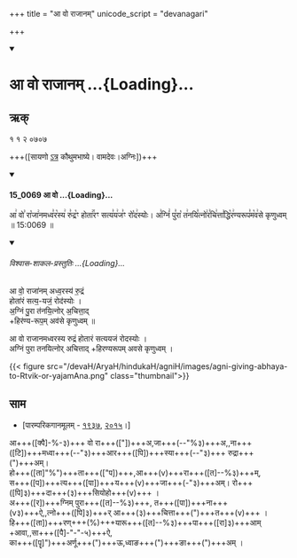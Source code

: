 +++
title = "आ वो राजानम्"
unicode_script = "devanagari"

+++
<div class="js_include" includetitle="false" newlevelforh1="1" unfilled url="/vedAH_sAma/paravastu-saama/devaH/agniH/A_vo_rAjAnam/">
<details open><summary><h1>आ वो राजानम् ...{Loading}...</h1></summary>

## ऋक्

१ १ २ ०७०७

+++([सायणो [ऽत्र](https://archive.org/details/SamaVedaSanhitaWithSayanabhashyaVolume1SatyavrataSamasrami1874bis_201804/page/n247&sa=D&ust=1542564218916000) कौथुमभाष्ये। वामदेवः।अग्निः])+++

<div class="js_include" includetitle="false" newlevelforh1="3" unfilled="" url="/vedAH_sAma/kauthumam/saMhitA/vishvAsa-prastutiH/1_pUrvArchikaH/1/2/15_0069_A_vo.md">
<details open><summary><h4>15_0069 आ वो ...{Loading}...</h4></summary>

आ꣢ वो꣣ रा꣡जा꣢नमध्व꣣र꣡स्य꣢ रु꣣द्र꣡ꣳ होता꣢꣯रꣳ सत्य꣣य꣢ज꣣ꣳ रो꣡द꣢स्योः। अ꣣ग्निं꣢ पु꣣रा꣡ त꣢नयि꣣त्नो꣢र꣣चि꣢त्ता꣣द्धि꣡र꣢ण्यरूप꣣म꣡व꣢से कृणुध्वम् ॥ 15:0069 ॥

<div class="js_include" newlevelforh1="2" title="विश्वास-शाकल-प्रस्तुतिः" unfilled="" url="/vedAH_Rk/shAkalam/saMhitA/vishvAsa-prastutiH/04/003/01_A_vo.md">
<details open><summary><h6>विश्वास-शाकल-प्रस्तुतिः ...{Loading}...</h6></summary>


आ वो॒ राजा॑नम् अध्व॒रस्य॑ रु॒द्रं  
होता॑रं सत्य॒-यजं॒ रोद॑स्योः ।  
अ॒ग्निं पु॒रा त॑नयि॒त्नोर् अ॒चित्ता॒द्  
+हिर॑ण्य-रूप॒म् अव॑से कृणुध्वम् ॥

</details>
</div>
</details>
</div>

आ वो राजानमध्वरस्य रुद्रं होतारं सत्ययजं रोदस्योः  ।  
अग्निं पुरा तनयित्नोर् अचित्ताद् +हिरण्यरूपम् अवसे कृणुध्वम्  ।  

{{< figure src="/devaH/AryaH/hindukaH/agniH/images/agni-giving-abhaya-to-Rtvik-or-yajamAna.png"  class="thumbnail">}}

## साम

- [पारम्परिकगानमूलम् - [१९३७](https://archive.org/stream/sAmaveda-jaiminIya-paravastu-paramparA-docs/sAmaveda-paravastu-1937#page/n15/mode/1up), [२०१५](https://archive.org/stream/sAmaveda-jaiminIya-paravastu-paramparA-docs/UDAKA%20SAANTHI%20SAAMAANI#page/n2/mode/1up&sa=D&ust=1542425956390000)।]
<div caption="रामानुजार्यः 1974 " class="audioEmbed" src="https://archive
.org/download/jaiminIya-sAma-gAna-paravastu-tradition-rAmAnuja/A-vo-rAjAnam.mp3"></div>
<div caption="गोपालार्यः 2015  " class="audioEmbed" src="https://archive
.org/download/jaiminIya-sAma-gAna-paravastu-tradition-gopAla-2015/A-vo-rAjAnam.mp3"></div>
<div caption="गोपाल-विश्वासयोर् अनुवचनम् 2018 1x" class="audioEmbed" src="https://archive
.org/download/jaiminIya-sAma-gAna-paravastu-tradition-anuvachanam-gopAla-vishvAsa-2018/A-vo-rAjAnam.mp3"></div>
<div caption="गोपाल-विश्वासयोर् अनुवचनम् 2018 1.5x" class="audioEmbed" src="https://archive
.org/download/jaiminIya-sAma-gAna-paravastu-tradition-anuvachanam-gopAla-vishvAsa-2018-150p-speed/A-vo-rAjAnam.mp3"></div>



आ+++([क्पै]-%-३)+++ वो रा+++(["])+++अ,जा+++(--"%३)+++अ,,ना+++([टि])+++मध्वा+++(--"३)+++आर+++([पि])+++स्या+++(--"३)+++ रुद्रा+++(")+++अम्।  
हो+++([ता]"%")+++ता+++(["प])+++,आ+++(v)+++रा+++([त]--%३)+++म्,  
स+++([प])+++त्य+++([पा])+++य+++(v)+++जा+++(-"३)+++अम्।  रो+++([पि]३)+++दा+++(३)+++सियोहो+++(v)+++ ।  
अ+++([र])+++ग्निम् पुरा+++([त]--%३)+++, त+++([पा])+++ना+++(v३)+++ऐ,,त्नो+++([पि]३)+++र् आ+++(३)+++चित्ता+++(")+++त+++(v)+++ ।  
हि+++([ता])+++रण्+++(%)+++यारू+++([त]--%३)+++पा+++([रा]३)+++आम् +आवा,,सा+++([पै]-"-"-५)+++ऐ,  
का+++([पॄ]")+++अर्णू+++(")+++ऊ,ध्वाङ+++(")+++ङा+++(")+++अम् ।  
</details>
</div>